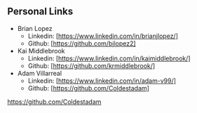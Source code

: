 ## Personal Links

- Brian Lopez
  - Linkedin: [https://www.linkedin.com/in/brianjlopez/]
  - Github: [https://github.com/bjlopez2]
- Kai Middlebrook
  - Linkedin: [https://www.linkedin.com/in/kaimiddlebrook/]
  - Github: [https://github.com/krmiddlebrook/]
- Adam Villarreal
  - Linkedin: [https://www.linkedin.com/in/adam-v99/]
  - Github: [https://github.com/Coldestadam]

https://github.com/Coldestadam
